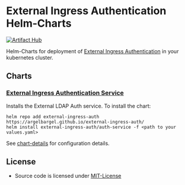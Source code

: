 # External Ingress Authentication Helm-Charts

[![Artifact Hub](https://img.shields.io/endpoint?url=https://artifacthub.io/badge/repository/external-ingress-auth)](https://artifacthub.io/packages/search?repo=external-ingress-auth)

Helm-Charts for deployment of [External Ingress Authentication](https://github.com/Argelbargel/external-ingress-auth) in your kubernetes cluster.

## Charts

### [External Ingress Authentication Service](./auth-service/)

Installs the External LDAP Auth service. To install the chart:

```shell
helm repo add external-ingress-auth https://argelbargel.github.io/external-ingress-auth/
helm install external-ingress-auth/auth-service -f <path to your values.yaml>
```

See [chart-details](./auth-service/) for configuration details.

## License

- Source code is licensed under [MIT-License](https://github.com/Argelbargel/external-ingress-auth/blob/main/LICENSE)
